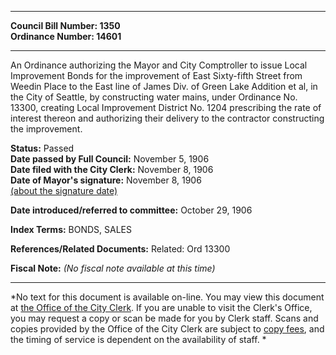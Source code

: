 * * * * *  
  
**Council Bill Number: [](#h0)[](#h2)1350**   
**Ordinance Number: 14601**  
  
* * * * *  
  
An Ordinance authorizing the Mayor and City Comptroller to issue Local Improvement Bonds for the improvement of East Sixty-fifth Street from Weedin Place to the East line of James Div. of Green Lake Addition et al, in the City of Seattle, by constructing water mains, under Ordinance No. 13300, creating Local Improvement District No. 1204 prescribing the rate of interest thereon and authorizing their delivery to the contractor constructing the improvement.  
  
**Status:** Passed   
**Date passed by Full Council:** November 5, 1906   
**Date filed with the City Clerk:** November 8, 1906   
**Date of Mayor's signature:** November 8, 1906   
[(about the signature date)](/~public/approvaldate.htm)   
  
  
**Date introduced/referred to committee:** October 29, 1906   
  
**Index Terms:** BONDS, SALES  
  
**References/Related Documents:** Related: Ord 13300  
  
**Fiscal Note:** *(No fiscal note available at this time)*  
  
* * * * *  
  
*No text for this document is available on-line. You may view this document at [the Office of the City Clerk](http://www.seattle.gov/leg/clerk/contactUs.htm). If you are unable to visit the Clerk's Office, you may request a copy or scan be made for you by Clerk staff. Scans and copies provided by the Office of the City Clerk are subject to [copy fees](http://clerk.seattle.gov/~public/clerkfees.htm), and the timing of service is dependent on the availability of staff. *  
  
  
